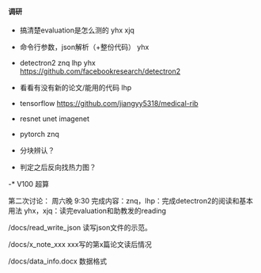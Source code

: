 #### 调研

- 搞清楚evaluation是怎么测的 yhx xjq

- 命令行参数，json解析（+整份代码） yhx

- detectron2 znq lhp yhx https://github.com/facebookresearch/detectron2

- 看看有没有新的论文/能用的代码 lhp

- tensorflow https://github.com/jiangyy5318/medical-rib 

- resnet unet imagenet

- pytorch znq

- 分块辨认？

- 判定之后反向找热力图？

-* V100 超算

第二次讨论： 周六晚 9:30
完成内容：znq，lhp：完成detectron2的阅读和基本用法
         yhx，xjq：读完evaluation和助教发的reading

/docs/read_write_json  读写json文件的示范。

/docs/x_note_xxx   xxx写的第x篇论文读后情况

/docs/data_info.docx     数据格式

